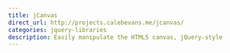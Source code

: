 ```yaml
---
title: jCanvas
direct_url: http://projects.calebevans.me/jcanvas/
categories: jquery-libraries
description: Easily manipulate the HTML5 canvas, jQuery-style
---
```

